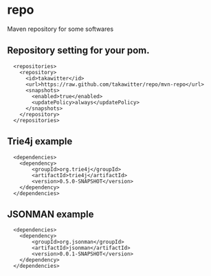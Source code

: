 repo
====

Maven repository for some softwares

## Repository setting for your pom.
```
  <repositories>
    <repository>
      <id>takawitter</id>
      <url>https://raw.github.com/takawitter/repo/mvn-repo</url>
      <snapshots>
        <enabled>true</enabled>
        <updatePolicy>always</updatePolicy>
      </snapshots>
    </repository>
  </repositories>
```

## Trie4j example
```
  <dependencies>
  	<dependency>
  		<groupId>org.trie4j</groupId>
  		<artifactId>trie4j</artifactId>
  		<version>0.5.0-SNAPSHOT</version>
  	</dependency>
  </dependencies>
```

## JSONMAN example
```
  <dependencies>
  	<dependency>
  		<groupId>org.jsonman</groupId>
  		<artifactId>jsonman</artifactId>
  		<version>0.0.1-SNAPSHOT</version>
  	</dependency>
  </dependencies>
```
